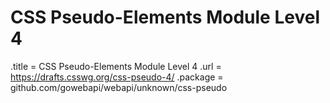 # CSS Pseudo-Elements Module Level 4

.title = CSS Pseudo-Elements Module Level 4
.url = <https://drafts.csswg.org/css-pseudo-4/>
.package = github.com/gowebapi/webapi/unknown/css-pseudo
